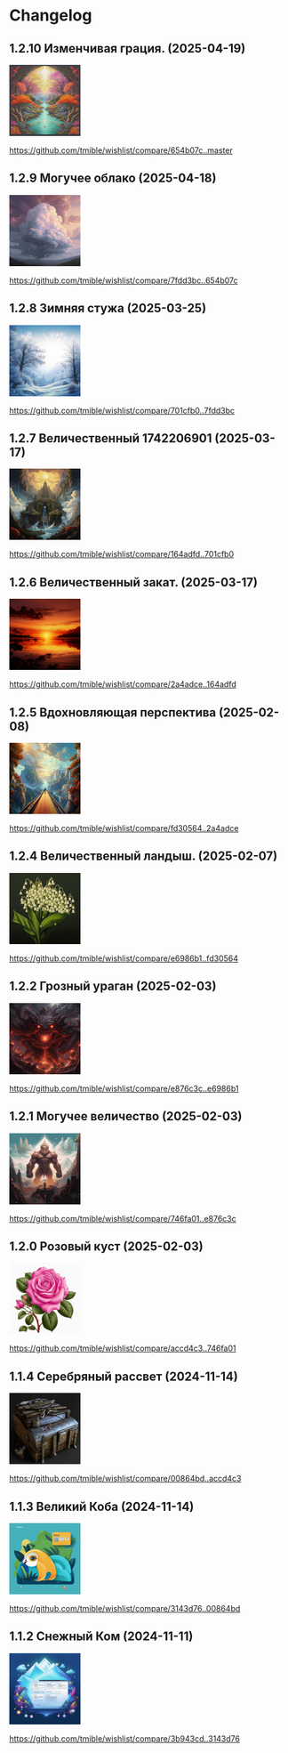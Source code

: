 # Changelog

## 1.2.10 Изменчивая грация. (2025-04-19)
<img width="128" height="128" src="release-images/1.2.10.png"/>

https://github.com/tmible/wishlist/compare/654b07c..master


## 1.2.9 Могучее облако (2025-04-18)
<img width="128" height="128" src="release-images/1.2.9.png"/>

https://github.com/tmible/wishlist/compare/7fdd3bc..654b07c


## 1.2.8 Зимняя стужа (2025-03-25)
<img width="128" height="128" src="release-images/1.2.8.png"/>

https://github.com/tmible/wishlist/compare/701cfb0..7fdd3bc


## 1.2.7 Величественный 1742206901 (2025-03-17)
<img width="128" height="128" src="release-images/1.2.7.png"/>

https://github.com/tmible/wishlist/compare/164adfd..701cfb0


## 1.2.6 Величественный закат. (2025-03-17)
<img width="128" height="128" src="release-images/1.2.6.png"/>

https://github.com/tmible/wishlist/compare/2a4adce..164adfd


## 1.2.5 Вдохновляющая перспектива (2025-02-08)
<img width="128" height="128" src="release-images/1.2.5.png"/>

https://github.com/tmible/wishlist/compare/fd30564..2a4adce


## 1.2.4 Величественный ландыш. (2025-02-07)
<img width="128" height="128" src="release-images/1.2.4.png"/>

https://github.com/tmible/wishlist/compare/e6986b1..fd30564


## 1.2.2 Грозный ураган (2025-02-03)
<img width="128" height="128" src="release-images/1.2.2.png"/>

https://github.com/tmible/wishlist/compare/e876c3c..e6986b1


## 1.2.1 Могучее величество (2025-02-03)
<img width="128" height="128" src="release-images/1.2.1.png"/>

https://github.com/tmible/wishlist/compare/746fa01..e876c3c


## 1.2.0 Розовый куст (2025-02-03)
<img width="128" height="128" src="release-images/1.2.0.png"/>

https://github.com/tmible/wishlist/compare/accd4c3..746fa01


## 1.1.4 Серебряный рассвет (2024-11-14)
<img width="128" height="128" src="release-images/1.1.4.png"/>

https://github.com/tmible/wishlist/compare/00864bd..accd4c3


## 1.1.3 Великий Коба (2024-11-14)
<img width="128" height="128" src="release-images/1.1.3.png"/>

https://github.com/tmible/wishlist/compare/3143d76..00864bd


## 1.1.2 Снежный Ком (2024-11-11)
<img width="128" height="128" src="release-images/1.1.2.png"/>

https://github.com/tmible/wishlist/compare/3b943cd..3143d76
